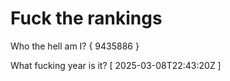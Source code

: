# Fuck the rankings

Who the hell am I?
{ 9435886 }

What fucking year is it?
[ 2025-03-08T22:43:20Z ]
